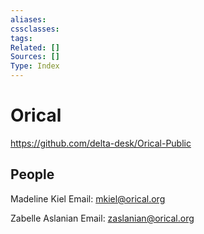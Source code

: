 ```yaml
---
aliases:
cssclasses:
tags:
Related: []
Sources: []
Type: Index
---
```

# Orical

https://github.com/delta-desk/Orical-Public

## People

Madeline Kiel
Email: mkiel@orical.org

Zabelle Aslanian
Email: zaslanian@orical.org